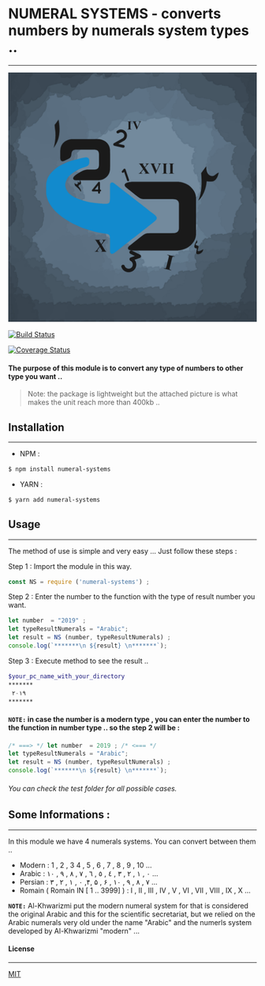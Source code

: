# NUMERAL SYSTEMS - converts numbers by numerals system types ..
---
![imed-jaberi](logo.png) 

[![Build Status](https://travis-ci.org/3imed-jaberi/numeral-systems.svg?branch=master)](https://travis-ci.org/3imed-jaberi/numeral-systems)

[![Coverage Status](https://coveralls.io/repos/github/3imed-jaberi/numeral-systems/badge.svg?branch=master)](https://coveralls.io/github/3imed-jaberi/numeral-systems?branch=master)

#### The purpose of this module is to convert any type of numbers to other type you want ..  

>
> Note: the package is lightweight but the attached picture is what makes the unit reach more than 400kb ..
>

## Installation 
---

- NPM :
```bash
$ npm install numeral-systems
```

- YARN :
```bash
$ yarn add numeral-systems
```


## Usage 
---
The method of use is simple and very easy ... Just follow these steps :

Step 1 : Import the module in this way.

```javascript
const NS = require ('numeral-systems') ;
```

Step 2 : Enter the number to the function with the type of result number you want.

```javascript
let number  = "2019" ;
let typeResultNumerals = "Arabic";
let result = NS (number, typeResultNumerals) ;
console.log(`*******\n ${result} \n*******`);
```

Step 3 : Execute method to see the result ..

```bash
$your_pc_name_with_your_directory
*******
 ۲۰۱۹
*******
```

#### **`NOTE:`** in case the number is a modern type , you can enter the number to the function in number type .. so the step 2 will be : 

```javascript
/* ===> */ let number  = 2019 ; /* <=== */
let typeResultNumerals = "Arabic";
let result = NS (number, typeResultNumerals) ;
console.log(`*******\n ${result} \n*******`);
```

###### You can check the test folder for all possible cases.


## Some Informations : 
---
In this module we have 4 numerals systems. You can convert between them  .. 
 - Modern : 1 , 2 , 3  4 , 5 , 6 , 7 , 8 , 9 , 10 ...
 - Arabic : ٠ , ١ , ٢ , ٣ , ٤ , ٥ , ٦ , ٧ , ٨ , ٩ , ١٠  ...
 - Persian : ٠ , ١ , ٢ , ٣ ,۴, ۵ , ۶ , ٧ , ٨ , ٩ , ١٠ ...
 - Romain ( Romain IN [ 1 .. 3999] ) : I , II , III , IV , V , VI , VII , VIII , IX , X  ... 

**`NOTE:`** Al-Khwarizmi put the modern numeral system for that is considered the original Arabic and this for the scientific secretariat, but we relied on the Arabic numerals very old under the name "Arabic" and the numerls  system developed by Al-Khwarizmi "modern" ...


#### License
---
[MIT](https://choosealicense.com/licenses/mit/) 
